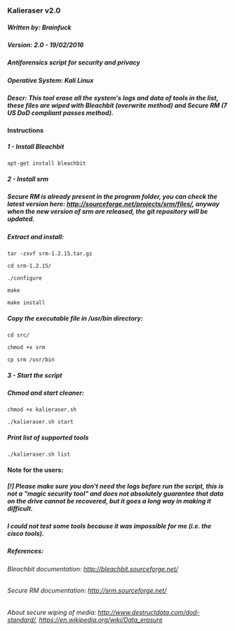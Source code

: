 ### Kalieraser v2.0 

##### Written by: Brainfuck
##### Version: 2.0 - 19/02/2016
##### Antiforensics script for security and privacy
##### Operative System: Kali Linux 
##### Descr: This tool erase all the system's logs and data of tools in the list, these files are wiped with Bleachbit (overwrite method) and Secure RM (7 US DoD compliant passes method).




#### Instructions


##### 1 - Install Bleachbit
```
apt-get install bleachbit 
```



##### 2 - Install srm 

##### Secure RM is already present in the program folder, you can check the latest version here: http://sourceforge.net/projects/srm/files/, anyway when the new version of srm are released, the git repository will be updated.


##### Extract and install: 
```
tar -zxvf srm-1.2.15.tar.gz

cd srm-1.2.15/

./configure

make

make install
```

##### Copy the executable file in /usr/bin directory:
```
cd src/

chmod +x srm

cp srm /usr/bin
```



##### 3 - Start the script  

##### Chmod and start cleaner:
```
chmod +x kalieraser.sh

./kalieraser.sh start 
```

##### Print list of supported tools 
```
./kalieraser.sh list 
```



#### Note for the users:

##### [!] Please make sure you don't need the logs before run the script, this is not a "magic security tool" and does not absolutely guarantee that data on the drive cannot be recovered, but it goes a long way in making it difficult.

#####  I could not test some tools because it was impossible for me (i.e. the cisco tools).


##### References:

######  Bleachbit documentation: http://bleachbit.sourceforge.net/

######  Secure RM documentation: http://srm.sourceforge.net/

######  About secure wiping of media: http://www.destructdata.com/dod-standard/, https://en.wikipedia.org/wiki/Data_erasure

